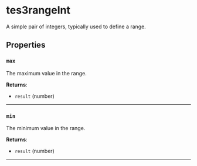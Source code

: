 # tes3rangeInt
<div class="search_terms" style="display: none">tes3rangeint, rangeint</div>

<!---
	This file is autogenerated. Do not edit this file manually. Your changes will be ignored.
	More information: https://github.com/MWSE/MWSE/tree/master/docs
-->

A simple pair of integers, typically used to define a range.

## Properties

### `max`
<div class="search_terms" style="display: none">max</div>

The maximum value in the range.

**Returns**:

* `result` (number)

***

### `min`
<div class="search_terms" style="display: none">min</div>

The minimum value in the range.

**Returns**:

* `result` (number)

***

